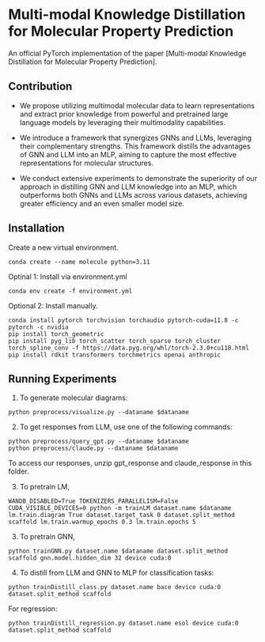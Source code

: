 # Multi-modal Knowledge Distillation for Molecular Property Prediction
An official PyTorch implementation of the paper [Multi-modal Knowledge Distillation for Molecular Property Prediction].




## Contribution

+ We propose utilizing multimodal molecular data to learn representations and extract prior knowledge from powerful and pretrained large language models by leveraging their multimodality capabilities.

+ We introduce a framework that synergizes GNNs and LLMs, leveraging their complementary strengths. This framework distills the advantages of GNN and LLM into an MLP, aiming to capture the most effective representations for molecular structures.

+ We conduct extensive experiments to demonstrate the superiority of our approach in distilling GNN and LLM knowledge into an MLP, which outperforms both GNNs and LLMs across various datasets, achieving greater efficiency and an even smaller model size.



## Installation
Create a new virtual environment.
```
conda create --name molecule python=3.11
```

Optinal 1: Install via environment.yml
```
conda env create -f environment.yml
```

Optional 2: Install manually.
```
conda install pytorch torchvision torchaudio pytorch-cuda=11.8 -c pytorch -c nvidia
pip install torch_geometric
pip install pyg_lib torch_scatter torch_sparse torch_cluster torch_spline_conv -f https://data.pyg.org/whl/torch-2.3.0+cu118.html
pip install rdkit transformers torchmetrics openai anthropic 
```

## Running Experiments

1. To generate molecular diagrams:
```
python preprocess/visualize.py --dataname $dataname
```

2. To get responses from LLM, use one of the following commands:
```
python preprocess/query_gpt.py --dataname $dataname
python preprocess/claude.py --dataname $dataname
```
To access our responses, unzip gpt_response and claude_response in this folder.

3. To pretrain LM, 
```
WANDB_DISABLED=True TOKENIZERS_PARALLELISM=False CUDA_VISIBLE_DEVICES=0 python -m trainLM dataset.name $dataname lm.train.diagram True dataset.target_task 0 dataset.split_method scaffold lm.train.warmup_epochs 0.3 lm.train.epochs 5
```

3. To pretrain GNN, 
```
python trainGNN.py dataset.name $dataname dataset.split_method scaffold gnn.model.hidden_dim 32 device cuda:0
```

4. To distill from LLM and GNN to MLP for classification tasks:
```
python trainDistill_class.py dataset.name bace device cuda:0 dataset.split_method scaffold
```
For regression:
```
python trainDistill_regression.py dataset.name esol device cuda:0 dataset.split_method scaffold
```





